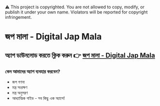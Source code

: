 ⚠️ This project is copyrighted.
You are not allowed to copy, modify, or publish it under your own name.
Violators will be reported for copyright infringement.

# জপ মালা - Digital Jap Mala

## অ্যাপ ডাউনলোড করতে ক্লিক করুন 👉 [জপ মালা - Digital Jap Mala](https://play.google.com/store/apps/details?id=com.mala.digital_joper_mala)

### কেন আমাদের অ্যাপ ব্যবহার করবেন? 
- জপ গণনা
- মন্ত্র সংরক্ষণ
- মন্ত্র অনুসরণ
- আধ্যাত্মিক গাইড - সব কিছু এক অ্যাপে!
